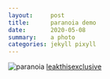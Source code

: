 ```yaml
---
layout:     post
title:      paranoia demo
date:       2020-05-08
summary:    a photo
categories: jekyll pixyll
---
```


![paranoia](https://i.imgur.com/zzkRrir.jpg)
[leakthisexclusive](https://www.dropbox.com/s/4i1kn7zkt0gx77g/PARANOIA.mp3?dl=0)
